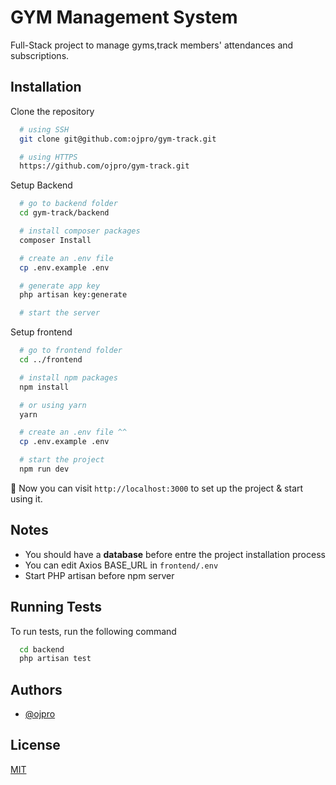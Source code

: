 
# GYM Management System

Full-Stack project to manage gyms,track members' attendances and subscriptions.
## Installation

Clone the repository

```bash
  # using SSH
  git clone git@github.com:ojpro/gym-track.git

  # using HTTPS
  https://github.com/ojpro/gym-track.git

```

Setup Backend

```bash
  # go to backend folder
  cd gym-track/backend

  # install composer packages
  composer Install

  # create an .env file
  cp .env.example .env

  # generate app key
  php artisan key:generate

  # start the server
```

Setup frontend

```bash
  # go to frontend folder
  cd ../frontend

  # install npm packages
  npm install

  # or using yarn
  yarn

  # create an .env file ^^
  cp .env.example .env

  # start the project
  npm run dev

```

🚀 Now you can visit `http://localhost:3000` to set up the project & start using it.
## Notes

- You should have a **database** before entre the project installation process
- You can edit Axios BASE_URL in `frontend/.env`
- Start PHP artisan before npm server
## Running Tests

To run tests, run the following command

```bash
  cd backend
  php artisan test
```


## Authors

- [@ojpro](https://github.com/ojpro)


## License

[MIT](https://choosealicense.com/licenses/mit/)

